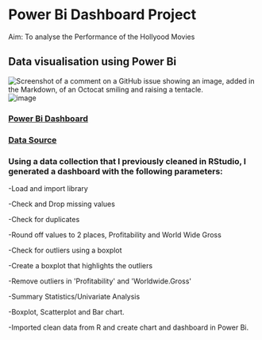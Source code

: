 # Power Bi Dashboard Project
Aim: To analyse the Performance of the Hollyood Movies

## Data visualisation using Power Bi



![Screenshot of a comment on a GitHub issue showing an image, added in the Markdown, of an Octocat smiling and raising a tentacle.]( https://myoctocat.com/assets/images/base-octocat.svg)![image](https://user-images.githubusercontent.com/129383432/228946806-2ae64972-3457-4e4e-b23e-90efffbacc32.png)







### [Power Bi Dashboard](https://app.powerbi.com/links/R97PAMmS__?ctid=6efd0f20-57c8-4447-b53f-00d4992ca50b&pbi_source=linkShare&bookmarkGuid=0a379dea-8433-4c81-8cee-1a1080a31087)

### [Data Source](https://public.tableau.com/app/sample-data/HollywoodsMostProfitableStories.csv)

### Using a data collection that I previously cleaned in RStudio, I generated a dashboard with the following parameters:

-Load and import library

-Check and Drop missing values

-Check for duplicates

-Round off values to 2 places, Profitability and World Wide Gross

-Check for outliers using a boxplot

-Create a boxplot that highlights the outliers

-Remove outliers in 'Profitability' and 'Worldwide.Gross'

-Summary Statistics/Univariate Analysis

-Boxplot, Scatterplot and Bar chart.

-Imported clean data from R and create chart and dashboard in Power Bi.

